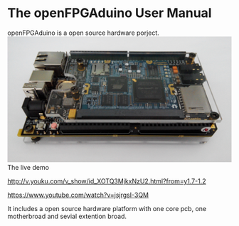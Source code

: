 # The openFPGAduino User Manual

openFPGAduino is a open source hardware porject.
![](main.jpg)
The live demo 

http://v.youku.com/v_show/id_XOTQ3MjkxNzU2.html?from=y1.7-1.2

https://www.youtube.com/watch?v=jsjrgsI-3QM

It includes a open source hardware platform with one core pcb, one motherbroad and sevial extention broad.

